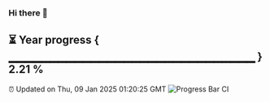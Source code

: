### Hi there 👋
⏳ Year progress { ▁▁▁▁▁▁▁▁▁▁▁▁▁▁▁▁▁▁▁▁▁▁▁▁▁▁▁▁▁▁ } 2.21 %
---
⏰ Updated on Thu, 09 Jan 2025 01:20:25 GMT
![Progress Bar CI](https://github.com/liununu/liununu/workflows/Progress%20Bar%20CI/badge.svg)
